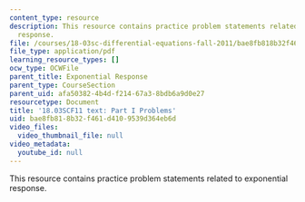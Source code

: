 ```yaml
---
content_type: resource
description: This resource contains practice problem statements related to exponential
  response.
file: /courses/18-03sc-differential-equations-fall-2011/bae8fb818b32f461d4109539d364eb6d_MIT18_03SCF11_ps4_s14q.pdf
file_type: application/pdf
learning_resource_types: []
ocw_type: OCWFile
parent_title: Exponential Response
parent_type: CourseSection
parent_uid: afa50382-4b4d-f214-67a3-8bdb6a9d0e27
resourcetype: Document
title: '18.03SCF11 text: Part I Problems'
uid: bae8fb81-8b32-f461-d410-9539d364eb6d
video_files:
  video_thumbnail_file: null
video_metadata:
  youtube_id: null
---
```

This resource contains practice problem statements related to exponential response.